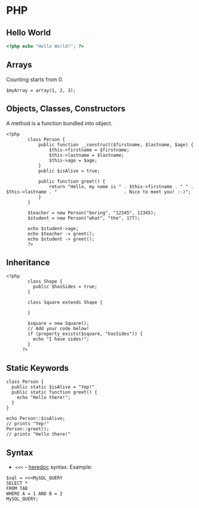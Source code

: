 # PHP

Hello World
-----------
```php
<?php echo "Hello World!"; ?>
```

Arrays
------

Counting starts from 0.  
```
$myArray = array(1, 2, 3);
```

Objects, Classes, Constructors
------------------------------

A method is a function bundled into object.

```
<?php
        class Person {
            public function __construct($firstname, $lastname, $age) {
                $this->firstname = $firstname;
                $this->lastname = $lastname;
                $this->age = $age;
            }
            public $isAlive = true;

            public function greet() {
                return "Hello, my name is " . $this->firstname . " " . $this->lastname . "                         . Nice to meet you! :-)";
            }
        }

        $teacher = new Person("boring", "12345", 12345);
        $student = new Person("what", "the", 177);

        echo $student->age;
        echo $teacher -> greet();
        echo $student -> greet();
        ?>
  ```

Inheritance
-----------
```
<?php
        class Shape {
          public $hasSides = true;
        }

        class Square extends Shape {

        }

        $square = new Square();
        // Add your code below!
        if (property_exists($square, "hasSides")) {
          echo "I have sides!";
        }
      ?>
```

Static Keywords
---------------
```
class Person {
  public static $isAlive = "Yep!"
  public static function greet() {
    echo "Hello there!";
  }
}

echo Person::$isAlive;
// prints "Yep!"
Person::greet();
// prints "Hello there!"
```


Syntax
------

* `<<<` - [heredoc](http://www.php.net/manual/en/language.types.string.php#language.types.string.syntax.heredoc) syntax. Example:
```
$sql = <<<MySQL_QUERY
SELECT *
FROM TAB
WHERE A = 1 AND B = 2
MySQL_QUERY;   
```

